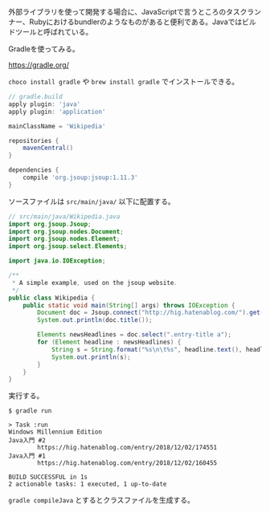 外部ライブラリを使って開発する場合に、JavaScriptで言うところのタスクランナー、Rubyにおけるbundlerのようなものがあると便利である。Javaではビルドツールと呼ばれている。

Gradleを使ってみる。

https://gradle.org/

`choco install gradle` や `brew install gradle` でインストールできる。

```groovy
// gradle.build
apply plugin: 'java'
apply plugin: 'application'

mainClassName = 'Wikipedia'

repositories {
    mavenCentral()
}

dependencies {
    compile 'org.jsoup:jsoup:1.11.3'
}
```

ソースファイルは `src/main/java/` 以下に配置する。

```java
// src/main/java/Wikipedia.java
import org.jsoup.Jsoup;
import org.jsoup.nodes.Document;
import org.jsoup.nodes.Element;
import org.jsoup.select.Elements;

import java.io.IOException;

/**
 * A simple example, used on the jsoup website.
 */
public class Wikipedia {
    public static void main(String[] args) throws IOException {
        Document doc = Jsoup.connect("http://hig.hatenablog.com/").get();
        System.out.println(doc.title());

        Elements newsHeadlines = doc.select(".entry-title a");
        for (Element headline : newsHeadlines) {
            String s = String.format("%s\n\t%s", headline.text(), headline.absUrl("href"));
            System.out.println(s);
        }
    }
}


```

実行する。

```
$ gradle run

> Task :run
Windows Millennium Edition
Java入門 #2
        https://hig.hatenablog.com/entry/2018/12/02/174551
Java入門 #1
        https://hig.hatenablog.com/entry/2018/12/02/160455

BUILD SUCCESSFUL in 1s
2 actionable tasks: 1 executed, 1 up-to-date

```

`gradle compileJava` とするとクラスファイルを生成する。
